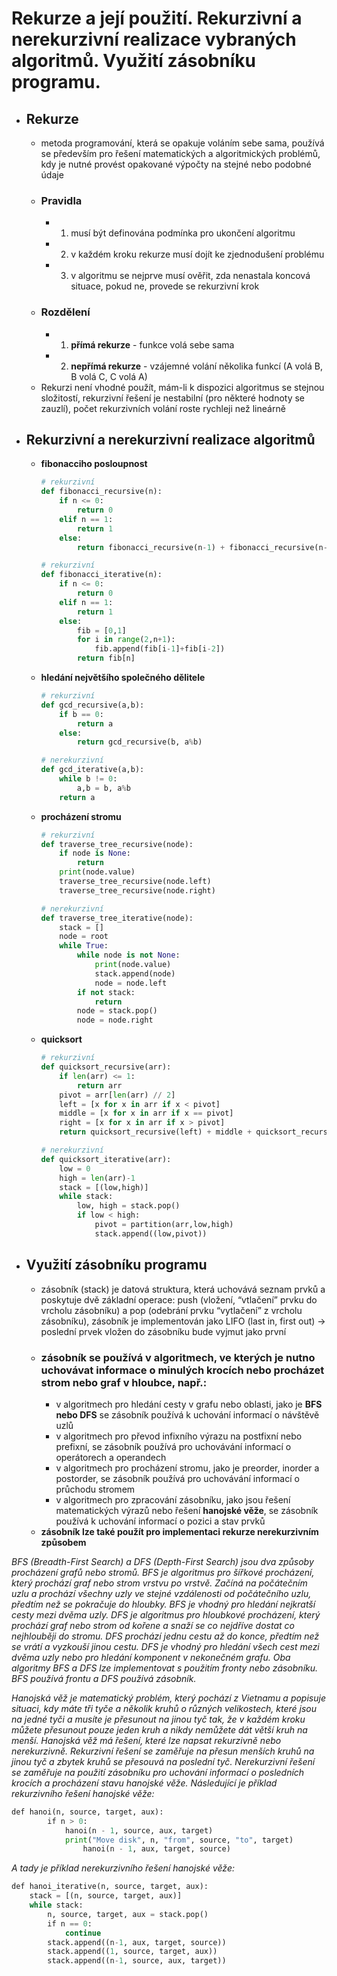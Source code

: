 # Rekurze a její použití. Rekurzivní a nerekurzivní realizace vybraných algoritmů. Využití zásobníku programu.
- ## Rekurze
	- metoda programování, která se opakuje voláním sebe sama, používá se především pro řešení matematických a algoritmických problémů, kdy je nutné provést opakované výpočty na stejné nebo podobné údaje
	- ### Pravidla
		- 1.  musí být definována podmínka pro ukončení algoritmu
		- 2.  v každém kroku rekurze musí dojít ke zjednodušení problému
		- 3.  v algoritmu se nejprve musí ověřit, zda nenastala koncová situace, pokud ne, provede se rekurzivní krok
	- ### Rozdělení
		- 1.  **přímá rekurze** - funkce volá sebe sama
		- 2.  **nepřímá rekurze** - vzájemné volání několika funkcí (A volá B, B volá C, C volá A)
	- Rekurzi není vhodné použít, mám-li k dispozici algoritmus se stejnou složitostí, rekurzivní řešení je nestabilní (pro některé hodnoty se zauzlí), počet rekurzivních volání roste rychleji než lineárně
- ## Rekurzivní a nerekurzivní realizace algoritmů
	- **fibonacciho posloupnost**
		```python
		# rekurzivní
		def fibonacci_recursive(n):
			if n <= 0:
				return 0
			elif n == 1:
				return 1
			else:
				return fibonacci_recursive(n-1) + fibonacci_recursive(n-2)
		
		# rekurzivní
		def fibonacci_iterative(n):
			if n <= 0:
				return 0
			elif n == 1:
				return 1
			else:
				fib = [0,1]
				for i in range(2,n+1):
					fib.append(fib[i-1]+fib[i-2])
				return fib[n]
		```
	- **hledání největšího společného dělitele**
		```python
		# rekurzivní
		def gcd_recursive(a,b):
			if b == 0:
				return a
			else:
				return gcd_recursive(b, a%b)
		
		# nerekurzivní
		def gcd_iterative(a,b):
			while b != 0:
				a,b = b, a%b
			return a
		```
	- **procházení stromu**
		```python
		# rekurzivní
		def traverse_tree_recursive(node):
			if node is None:
				return
			print(node.value)
			traverse_tree_recursive(node.left)
			traverse_tree_recursive(node.right)
		
		# nerekurzivní
		def traverse_tree_iterative(node):
			stack = []
			node = root
			while True:
				while node is not None:
					print(node.value)
					stack.append(node)
					node = node.left
				if not stack:
					return
				node = stack.pop()
				node = node.right	
		```
	- **quicksort**
		```python
		# rekurzivní
		def quicksort_recursive(arr):
			if len(arr) <= 1:
				return arr
			pivot = arr[len(arr) // 2]
			left = [x for x in arr if x < pivot]
			middle = [x for x in arr if x == pivot]
			right = [x for x in arr if x > pivot]
			return quicksort_recursive(left) + middle + quicksort_recursive(right)
		
		# nerekurzivní
		def quicksort_iterative(arr):
			low = 0
			high = len(arr)-1
			stack = [(low,high)]
			while stack:
				low, high = stack.pop()
				if low < high:
					pivot = partition(arr,low,high)
					stack.append((low,pivot))
		```
- ## Využití zásobníku programu
	- zásobník (stack) je datová struktura, která uchovává seznam prvků a poskytuje dvě základní operace: push (vložení, “vtlačení” prvku do vrcholu zásobníku) a pop (odebrání prvku “vytlačení” z vrcholu zásobníku), zásobník je implementován jako LIFO (last in, first out) → poslední prvek vložen do zásobníku bude vyjmut jako první
	- ### zásobník se používá v algoritmech, ve kterých je nutno uchovávat informace o minulých krocích nebo procházet strom nebo graf v hloubce, např.:
		-   v algoritmech pro hledání cesty v grafu nebo oblasti, jako je **BFS nebo DFS** se zásobník používá k uchování informací o návštěvě uzlů
		-   v algoritmech pro převod infixního výrazu na postfixní nebo prefixní, se zásobník používá pro uchovávání informací o operátorech a operandech
		-   v algoritmech pro procházení stromu, jako je preorder, inorder a postorder, se zásobník používá pro uchovávání informací o průchodu stromem
		-   v algoritmech pro zpracování zásobníku, jako jsou řešení matematických výrazů nebo řešení **hanojské věže**, se zásobník používá k uchování informací o pozici a stav prvků
	- **zásobník lze také použít pro implementaci rekurze nerekurzivním způsobem**

*BFS (Breadth-First Search) a DFS (Depth-First Search) jsou dva způsoby procházení grafů nebo stromů. BFS je algoritmus pro šířkové procházení, který prochází graf nebo strom vrstvu po vrstvě. Začíná na počátečním uzlu a prochází všechny uzly ve stejné vzdálenosti od počátečního uzlu, předtím než se pokračuje do hloubky. BFS je vhodný pro hledání nejkratší cesty mezi dvěma uzly. DFS je algoritmus pro hloubkové procházení, který prochází graf nebo strom od kořene a snaží se co nejdříve dostat co nejhlouběji do stromu. DFS prochází jednu cestu až do konce, předtím než se vrátí a vyzkouší jinou cestu. DFS je vhodný pro hledání všech cest mezi dvěma uzly nebo pro hledání komponent v nekonečném grafu. Oba algoritmy BFS a DFS lze implementovat s použitím fronty nebo zásobníku. BFS používá frontu a DFS používá zásobník.*

*Hanojská věž je matematický problém, který pochází z Vietnamu a popisuje situaci, kdy máte tři tyče a několik kruhů o různých velikostech, které jsou na jedné tyči a musíte je přesunout na jinou tyč tak, že v každém kroku můžete přesunout pouze jeden kruh a nikdy nemůžete dát větší kruh na menší. Hanojská věž má řešení, které lze napsat rekurzivně nebo nerekurzivně. Rekurzivní řešení se zaměřuje na přesun menších kruhů na jinou tyč a zbytek kruhů se přesouvá na poslední tyč. Nerekurzivní řešení se zaměřuje na použití zásobníku pro uchování informací o posledních krocích a procházení stavu hanojské věže. 
Následující je příklad rekurzivního řešení hanojské věže:*
```python
def hanoi(n, source, target, aux):  
		if n > 0: 
			hanoi(n - 1, source, aux, target) 
			print("Move disk", n, "from", source, "to", target) 
				hanoi(n - 1, aux, target, source)
```
*A tady je příklad nerekurzivního řešení hanojské věže:*
```python
def hanoi_iterative(n, source, target, aux): 
	stack = [(n, source, target, aux)] 
	while stack: 
		n, source, target, aux = stack.pop() 
		if n == 0: 
			continue 
		stack.append((n-1, aux, target, source)) 
		stack.append((1, source, target, aux)) 
		stack.append((n-1, source, aux, target))
```